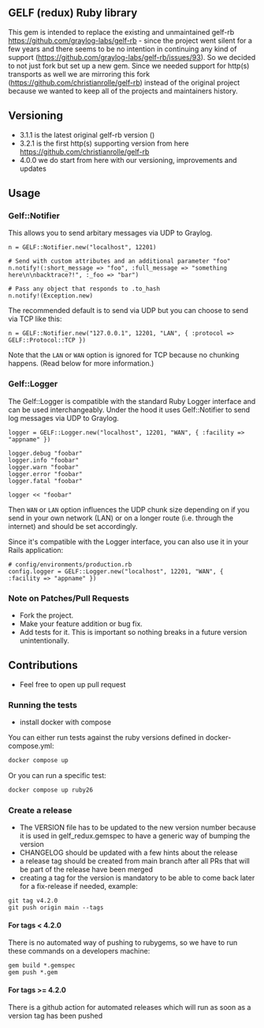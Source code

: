 ## GELF (redux) Ruby library
This gem is intended to replace the existing and unmaintained gelf-rb https://github.com/graylog-labs/gelf-rb - since
the project went silent for a few years and there seems to be no intention in continuing any kind of support
(https://github.com/graylog-labs/gelf-rb/issues/93). So we decided to not just fork but set up a new gem.
Since we needed support for http(s) transports as well we are mirroring this fork (https://github.com/christianrolle/gelf-rb) instead
of the original project because we wanted to keep all of the projects and maintainers history.

## Versioning

- 3.1.1 is the latest original gelf-rb version ()
- 3.2.1 is the first http(s) supporting version from here https://github.com/christianrolle/gelf-rb
- 4.0.0 we do start from here with our versioning, improvements and updates



## Usage
### Gelf::Notifier

This allows you to send arbitary messages via UDP to Graylog.

    n = GELF::Notifier.new("localhost", 12201)

    # Send with custom attributes and an additional parameter "foo"
    n.notify!(:short_message => "foo", :full_message => "something here\n\nbacktrace?!", :_foo => "bar")

    # Pass any object that responds to .to_hash
    n.notify!(Exception.new)

The recommended default is to send via UDP but you can choose to send via TCP like this:

    n = GELF::Notifier.new("127.0.0.1", 12201, "LAN", { :protocol => GELF::Protocol::TCP })

Note that the `LAN` or `WAN` option is ignored for TCP because no chunking happens. (Read below for more information.)

### Gelf::Logger

The Gelf::Logger is compatible with the standard Ruby Logger interface and can be used interchangeably.
Under the hood it uses Gelf::Notifier to send log messages via UDP to Graylog.

    logger = GELF::Logger.new("localhost", 12201, "WAN", { :facility => "appname" })

    logger.debug "foobar"
    logger.info "foobar"
    logger.warn "foobar"
    logger.error "foobar"
    logger.fatal "foobar"

    logger << "foobar"

Then `WAN` or `LAN` option influences the UDP chunk size depending on if you send in your own
network (LAN) or on a longer route (i.e. through the internet) and should be set accordingly.

Since it's compatible with the Logger interface, you can also use it in your Rails application:

    # config/environments/production.rb
    config.logger = GELF::Logger.new("localhost", 12201, "WAN", { :facility => "appname" })

### Note on Patches/Pull Requests

* Fork the project.
* Make your feature addition or bug fix.
* Add tests for it. This is important so nothing breaks in a future version unintentionally.

## Contributions
* Feel free to open up pull request

### Running the tests
* install docker with compose

You can either run tests against the ruby versions defined in docker-compose.yml:
```bash
docker compose up
```
Or you can run a specific test:
```bash
docker compose up ruby26
```

### Create a release
- The VERSION file has to be updated to the new version number because it is used in gelf_redux.gemspec to
have a generic way of bumping the version
- CHANGELOG should be updated with a few hints about the release
- a release tag should be created from main branch after all PRs that will be part of the release have been merged
- creating a tag for the version is mandatory to be able to come back later for a fix-release if needed, example:
```shell
git tag v4.2.0
git push origin main --tags
```
#### For tags < 4.2.0
There is no automated way of pushing to rubygems, so we have to run these commands on a developers machine:
```shell
gem build *.gemspec
gem push *.gem
```
#### For tags >= 4.2.0
There is a github action for automated releases which will run as soon as a version tag has been pushed